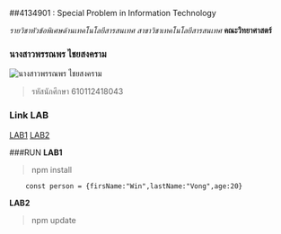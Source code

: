 ##4134901 : Special Problem in Information Technology

*รายวิชาหัวข้อพิเศษด้านเทคโนโลยีสารสนเทศ*
_สาขาวิชาเทคโนโลยีสารสนเทศ_
**คณะวิทยาศาสตร์**

### นางสาวพรรณพร ไชยสงคราม

![นางสาวพรรณพร ไชยสงคราม](https://scontent.fbkk10-1.fna.fbcdn.net/v/t39.30808-6/254724823_3006767872925725_4274822470854352827_n.jpg?_nc_cat=109&ccb=1-5&_nc_sid=8bfeb9&_nc_eui2=AeHJ6tZPj4sXs8Gn9CHpEmuRDmDVvMcaZc8OYNW8xxplz5KoyO58epY4MKV1Iefyu13u_cZyr1JPDCkC69WYlSpt&_nc_ohc=NWUPCAkqcPUAX8W5Bz2&tn=G9gprWESkAiBoZDv&_nc_ht=scontent.fbkk10-1.fna&oh=206e956f6e3047a5a8fe7dc8e3848493&oe=61A2AF03)

> รหัสนักศึกษา 610112418043

### Link LAB
[LAB1](https://github.com/Pannaporn001/610112418043-LAB1)
[LAB2](https://github.com/Pannaporn001/610112418043-LAB1/tree/main/LAB2)

###RUN
**LAB1**

> npm install

```
    const person = {firsName:"Win",lastName:"Vong",age:20}
```

**LAB2**

> npm update